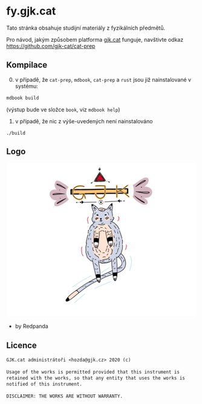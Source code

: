 # fy.gjk.cat

Tato stránka obsahuje studijní materiály z fyzikálních předmětů.

Pro návod, jakým způsobem platforma [gjk.cat](https://gjk.cat) funguje, navštivte odkaz
<https://github.com/gjk-cat/cat-prep>

## Kompilace

0. v případě, že `cat-prep`, `mdbook`, `cat-prep` a `rust` jsou již nainstalované v systému:

```sh
mdbook build
```

(výstup bude ve složce `book`, viz `mdbook help`)

1. v případě, že nic z výše-uvedených není nainstalováno

```
./build
```

## Logo

![catto](src/img/cat.png)
- by Redpanda

## Licence

```
GJK.cat administrátoři <hozda@gjk.cz> 2020 (c)

Usage of the works is permitted provided that this instrument is retained with the works, so that any entity that uses the works is notified of this instrument.

DISCLAIMER: THE WORKS ARE WITHOUT WARRANTY.
```
